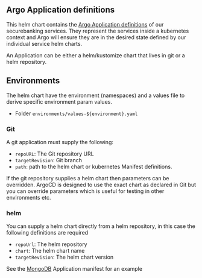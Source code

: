 ## Argo Application definitions
This helm chart contains the [Argo Application definitions](https://argoproj.github.io/argo-cd/operator-manual/declarative-setup/#applications) of our securebanking services. They represent the services inside a kubernetes context and Argo will ensure they are in the desired state defined by our individual service helm charts.

An Application can be either a helm/kustomize chart that lives in git or a helm repository.

## Environments
The helm chart have the environment (namespaces) and a values file to derive specific environment param values.
- Folder `environments/values-${environment}.yaml`
### Git
A git application must supply the following:

- `repoURL`: The Git repository URL
- `targetRevision`: Git branch
- `path`: path to the helm chart or kubernetes Manifest definitions.

If the git repository supplies a helm chart then parameters can be overridden. ArgoCD is designed to use the exact chart as declared in Git but you can override parameters which is useful for testing in other environments etc.

### helm
You can supply a helm chart directly from a helm repository, in this case the following definitions are required

- `repoUrl`: The helm repository
- `chart`: The helm chart name
- `targetRevision`: The helm chart version

See the [MongoDB](./templates/mongodb.yaml) Application manifest for an example
